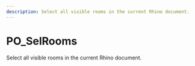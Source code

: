 ```yaml
---
description: Select all visible rooms in the current Rhino document.
---
```


# PO_SelRooms

Select all visible rooms in the current Rhino document.

